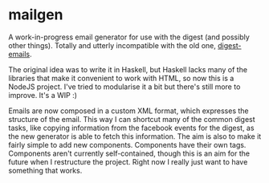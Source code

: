 # mailgen

A work-in-progress email generator for use with the digest (and possibly other
things). Totally and utterly incompatible with the old one,
[digest-emails](https://github.com/icdocsoc/digest-emails).

The original idea was to write it in Haskell, but Haskell lacks many of the
libraries that make it convenient to work with HTML, so now this is a NodeJS
project. I've tried to modularise it a bit but there's still more to improve.
It's a WIP :)

Emails are now composed in a custom XML format, which expresses the structure of
the email. This way I can shortcut many of the common digest tasks, like copying
information from the facebook events for the digest, as the new generator is
able to fetch this information. The aim is also to make it fairly simple to add
new components. Components have their own tags. Components aren't currently
self-contained, though this is an aim for the future when I restructure the
project. Right now I really just want to have something that works.
